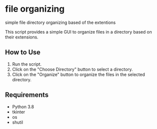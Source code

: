 # file organizing
 simple file directory organizing based of the extentions

This script provides a simple GUI to organize files in a directory based on their extensions.

## How to Use

1. Run the script.
2. Click on the "Choose Directory" button to select a directory.
3. Click on the "Organize" button to organize the files in the selected directory.

## Requirements

- Python 3.8
- tkinter
- os
- shutil
